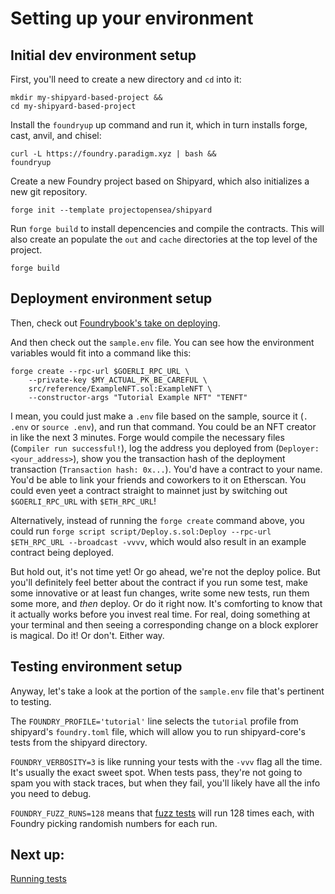 # Setting up your environment

## Initial dev environment setup

First, you'll need to create a new directory and `cd` into it:
```
mkdir my-shipyard-based-project &&
cd my-shipyard-based-project
```

Install the `foundryup` up command and run it, which in turn installs forge, cast, anvil, and chisel:
```
curl -L https://foundry.paradigm.xyz | bash &&
foundryup
```

Create a new Foundry project based on Shipyard, which also initializes a new git repository.
```
forge init --template projectopensea/shipyard
```

Run `forge build` to install depencencies and compile the contracts. This will also create an populate the `out` and `cache` directories at the top level of the project.
```
forge build
```

## Deployment environment setup

Then, check out [Foundrybook's take on deploying](https://book.getfoundry.sh/forge/deploying).

And then check out the `sample.env` file. You can see how the environment variables would fit into a command like this:

```
forge create --rpc-url $GOERLI_RPC_URL \
    --private-key $MY_ACTUAL_PK_BE_CAREFUL \
    src/reference/ExampleNFT.sol:ExampleNFT \
    --constructor-args "Tutorial Example NFT" "TENFT"
```

I mean, you could just make a `.env` file based on the sample, source it (`. .env` or `source .env`), and run that command. You could be an NFT creator in like the next 3 minutes. Forge would compile the necessary files (`Compiler run successful!`), log the address you deployed from (`Deployer: <your_address>`), show you the transaction hash of the deployment transaction (`Transaction hash: 0x...`). You'd have a contract to your name. You'd be able to link your friends and coworkers to it on Etherscan. You could even yeet a contract straight to mainnet just by switching out `$GOERLI_RPC_URL` with `$ETH_RPC_URL`!

Alternatively, instead of running the `forge create` command above, you could run `forge script script/Deploy.s.sol:Deploy --rpc-url $ETH_RPC_URL --broadcast -vvvv`, which would also result in an example contract being deployed.

But hold out, it's not time yet! Or go ahead, we're not the deploy police. But you'll definitely feel better about the contract if you run some test, make some innovative or at least fun changes, write some new tests, run them some more, and *then* deploy. Or do it right now. It's comforting to know that it actually works before you invest real time. For real, doing something at your terminal and then seeing a corresponding change on a block explorer is magical. Do it! Or don't. Either way.

## Testing environment setup

Anyway, let's take a look at the portion of the `sample.env` file that's pertinent to testing.

The `FOUNDRY_PROFILE='tutorial'` line selects the `tutorial` profile from shipyard's `foundry.toml` file, which will allow you to run shipyard-core's tests from the shipyard directory.

`FOUNDRY_VERBOSITY=3` is like running your tests with the `-vvv` flag all the time. It's usually the exact sweet spot. When tests pass, they're not going to spam you with stack traces, but when they fail, you'll likely have all the info you need to debug.

`FOUNDRY_FUZZ_RUNS=128` means that [fuzz tests](https://book.getfoundry.sh/forge/fuzz-testing) will run 128 times each, with Foundry picking randomish numbers for each run.

## Next up: 

[Running tests](Testing.md)